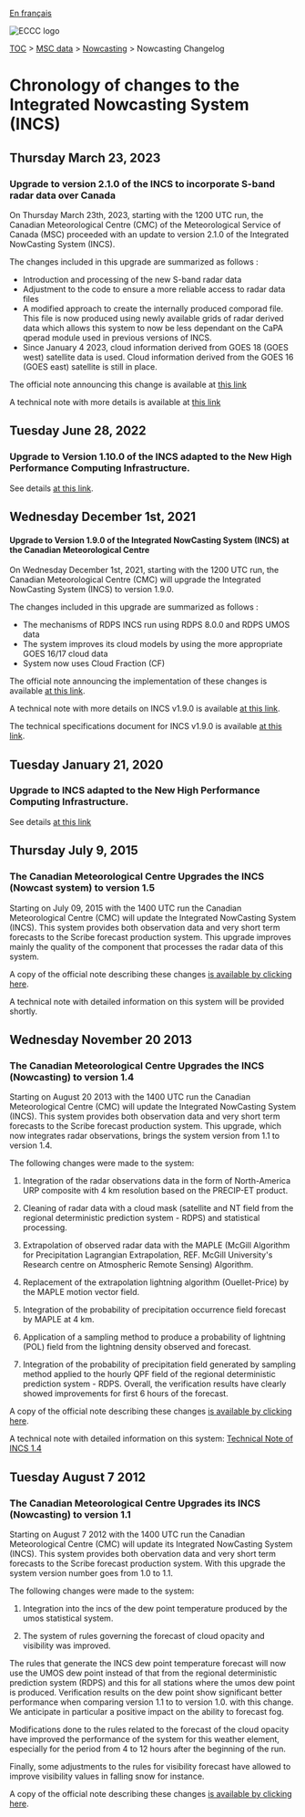 [En français](changelog_nowcasting_fr.md)

![ECCC logo](../../img_eccc-logo.png)

[TOC](../../readme_en.md) > [MSC data](../readme_en.md) > [Nowcasting](readme_nowcasting_en.md) > Nowcasting Changelog

# Chronology of changes to the Integrated Nowcasting System (INCS)

## Thursday March 23, 2023

### Upgrade to version 2.1.0 of the INCS to incorporate S-band radar data over Canada

On Thursday March 23th, 2023, starting with the 1200 UTC run, the Canadian Meteorological Centre (CMC) of the Meteorological Service of Canada (MSC) proceeded with an update to version 2.1.0 of the Integrated NowCasting System (INCS).

The changes included in this upgrade are summarized as follows :

* Introduction and processing of the new S-band radar data 
* Adjustment to the code to ensure a more reliable access to radar data files
* A modified approach to create the internally produced comporad file. This file is now produced using newly available grids of radar derived data which allows this system to now be less dependant on the CaPA qperad module used in previous versions of INCS.
* Since January 4 2023, cloud information derived from GOES 18 (GOES west) satellite data is used. Cloud information derived from the GOES 16 (GOES east) satellite is still in place.

The official note announcing this change is available at [this link](https://dd.meteo.gc.ca/doc/genots/2023/03/23/NOCN03_CWAO_231325___11843)

A technical note with more details is available at [this link](https://collaboration.cmc.ec.gc.ca/cmc/cmoi/product_guide/docs/tech_notes/technote_rdps-incs-210_e.pdf) 

## Tuesday June 28, 2022

### Upgrade to Version 1.10.0 of the INCS adapted to the New High Performance Computing Infrastructure.

See details [at this link](../changelog_multisystems_en.md).

## Wednesday December 1st, 2021

#### Upgrade to Version 1.9.0 of the Integrated NowCasting System (INCS) at the Canadian Meteorological Centre

On Wednesday December 1st, 2021, starting with the 1200 UTC run, the Canadian Meteorological Centre (CMC) will upgrade the Integrated NowCasting System (INCS) to version 1.9.0.

The changes included in this upgrade are summarized as follows :

* The mechanisms of RDPS INCS run using RDPS 8.0.0 and RDPS UMOS data
* The system improves its cloud models by using the more appropriate GOES 16/17 cloud data
* System now uses Cloud Fraction (CF)

The official note announcing the implementation of these changes is available [at this link](http://dd.meteo.gc.ca/doc/genots/2021/11/26/NOCN03_CWAO_262118___50159).

A technical note with more details on INCS v1.9.0 is available [at this link](https://collaboration.cmc.ec.gc.ca/cmc/cmoi/product_guide/docs/tech_notes/technote_rdps-incs-190_e.pdf).

The technical specifications document for INCS v1.9.0 is available [at this link](https://collaboration.cmc.ec.gc.ca/cmc/cmoi/product_guide/docs/tech_specifications/tech_specifications_RDPS-INCS_1.9.0_e.pdf).

## Tuesday January 21, 2020

### Upgrade to INCS adapted to the New High Performance Computing Infrastructure.

See details [at this link](../changelog_multisystems_en.md)

## Thursday July 9, 2015

### The Canadian Meteorological Centre Upgrades the INCS (Nowcast system) to version 1.5

Starting on July 09, 2015 with the 1400 UTC run the Canadian Meteorological Centre (CMC) will update the Integrated NowCasting System (INCS). This system provides both observation data and very short term forecasts to the Scribe forecast production system. This upgrade improves mainly the quality of the component that processes the radar data of this system.

A copy of the official note describing these changes [is available by clicking here](http://dd.weather.gc.ca/doc/genots/2015/07/08/NOCN03_CWAO_081637___00169).

A technical note with detailed information on this system will be provided shortly.

## Wednesday November 20 2013

### The Canadian Meteorological Centre Upgrades the INCS (Nowcasting) to version 1.4

Starting on August 20 2013 with the 1400 UTC run the Canadian Meteorological Centre (CMC) will update the Integrated NowCasting System (INCS). This system provides both observation data and very short term forecasts to the Scribe forecast production system. This upgrade, which now integrates radar observations, brings the system version from 1.1 to version 1.4.

The following changes were made to the system:

1) Integration of the radar observations data in the form of North-America URP composite with 4 km resolution based on the PRECIP-ET product.

2) Cleaning of radar data with a cloud mask (satellite and NT field from the regional deterministic prediction system - RDPS) and statistical processing.

3) Extrapolation of observed radar data with the MAPLE (McGill Algorithm for Precipitation Lagrangian Extrapolation, REF. McGill University's Research centre on Atmospheric Remote Sensing) Algorithm.

4) Replacement of the extrapolation lightning algorithm (Ouellet-Price) by the MAPLE motion vector field.

5) Integration of the probability of precipitation occurrence field forecast by MAPLE at 4 km.

6) Application of a sampling method to produce a probability of lightning (POL) field from the lightning density observed and forecast.

7) Integration of the probability of precipitation field generated by sampling method applied to the hourly QPF field of the regional deterministic prediction system - RDPS.
Overall, the verification results have clearly showed improvements for first 6 hours of the forecast.

A copy of the official note describing these changes [is available by clicking here](http://dd.weather.gc.ca/doc/genots/2013/11/15/NOCN03_CWAO_151902___00907).

A technical note with detailed information on this system: [Technical Note of INCS 1.4](https://collaboration.cmc.ec.gc.ca/cmc/cmoi/product_guide/docs/lib/technote_incs_20140502_e.pdf)


## Tuesday August 7 2012

### The Canadian Meteorological Centre Upgrades its INCS (Nowcasting) to version 1.1

Starting on August 7 2012 with the 1400 UTC run the Canadian Meteorological Centre (CMC) will update its Integrated NowCasting System (INCS). This system provides both obervation data and very short term forecasts to the Scribe forecast production system. With this upgrade the system version number goes from 1.0 to 1.1.

The following changes were made to the system:

1) Integration into the incs of the dew point temperature produced by the umos statistical system.

2) The system of rules governing the forecast of cloud opacity and visibility was improved.

The rules that generate the INCS dew point temperature forecast will now use the UMOS dew point instead of that from the regional deterministic prediction system (RDPS) and this for all stations where the umos dew point is produced. Verification results on the dew point show significant better performance when comparing version 1.1 to to version 1.0. with this change. We anticipate in particular a positive impact on the ability to forecast fog.

Modifications done to the rules related to the forecast of the cloud opacity have improved the performance of the system for this weather element, especially for the period from 4 to 12 hours after the beginning of the run.

Finally, some adjustments to the rules for visibility forecast have allowed to improve visibility values in falling snow for instance.

A copy of the official note describing these changes [is available by clicking here](http://dd.weather.gc.ca/doc/genots/2012/07/31/NOCN03_CWAO_312128___01022).
